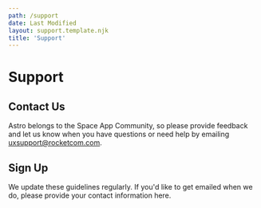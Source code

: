 ```yaml
---
path: /support
date: Last Modified
layout: support.template.njk
title: 'Support'
---
```


# Support

## Contact Us

Astro belongs to the Space App Community, so please provide feedback and let us know when you have questions or need help by emailing uxsupport@rocketcom.com.

## Sign Up

We update these guidelines regularly. If you'd like to get emailed when we do, please provide your contact information here.
